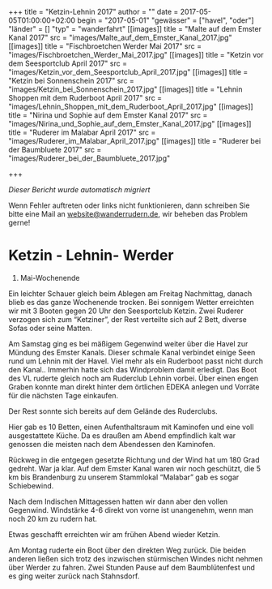 +++
title = "Ketzin-Lehnin 2017"
author = ""
date = 2017-05-05T01:00:00+02:00
begin = "2017-05-01"
"gewässer" = ["havel", "oder"]
"länder" = []
"typ" = "wanderfahrt"
[[images]]
title = "Malte auf dem Emster Kanal 2017"
src = "images/Malte_auf_dem_Emster_Kanal_2017.jpg"
[[images]]
title = "Fischbroetchen Werder Mai 2017"
src = "images/Fischbroetchen_Werder_Mai_2017.jpg"
[[images]]
title = "Ketzin vor dem Seesportclub April 2017"
src = "images/Ketzin_vor_dem_Seesportclub_April_2017.jpg"
[[images]]
title = "Ketzin bei Sonnenschein 2017"
src = "images/Ketzin_bei_Sonnenschein_2017.jpg"
[[images]]
title = "Lehnin Shoppen mit dem Ruderboot April 2017"
src = "images/Lehnin_Shoppen_mit_dem_Ruderboot_April_2017.jpg"
[[images]]
title = "Nirina und Sophie auf dem Emster Kanal 2017"
src = "images/Nirina_und_Sophie_auf_dem_Emster_Kanal_2017.jpg"
[[images]]
title = "Ruderer im Malabar April 2017"
src = "images/Ruderer_im_Malabar_April_2017.jpg"
[[images]]
title = "Ruderer bei der Baumbluete 2017"
src = "images/Ruderer_bei_der_Baumbluete_2017.jpg"

+++


*Dieser Bericht wurde automatisch migriert*

Wenn Fehler auftreten oder links nicht funktionieren, dann schreiben Sie bitte eine Mail an website@wanderrudern.de, wir beheben das Problem gerne!



# Ketzin - Lehnin- Werder


1. Mai-Wochenende

Ein leichter Schauer gleich beim Ablegen am Freitag Nachmittag, danach blieb es das ganze Wochenende trocken. Bei sonnigem Wetter erreichten wir mit 3 Booten gegen 20 Uhr den Seesportclub Ketzin. Zwei Ruderer verzogen sich zum “Ketziner”, der Rest verteilte sich auf 2 Bett, diverse Sofas oder seine Matten.

Am Samstag ging es bei mäßigem Gegenwind weiter über die Havel zur Mündung des Emster Kanals. Dieser schmale Kanal verbindet einige Seen rund um Lehnin mit der Havel. Viel mehr als ein Ruderboot passt nicht durch den Kanal.. Immerhin hatte sich das Windproblem damit erledigt. Das Boot des VL ruderte gleich noch am Ruderclub Lehnin vorbei. Über einen engen Graben konnte man direkt hinter dem örtlichen EDEKA anlegen und Vorräte für die nächsten Tage einkaufen.

Der Rest sonnte sich bereits auf dem Gelände des Ruderclubs.

Hier gab es 10 Betten, einen Aufenthaltsraum mit Kaminofen und eine voll ausgestattete Küche. Da es draußen am Abend empfindlich kalt war genossen die meisten nach dem Abendessen den Kaminofen.

Rückweg in die entgegen gesetzte Richtung und der Wind hat um 180 Grad gedreht. War ja klar. Auf dem Emster Kanal waren wir noch geschützt, die 5 km bis Brandenburg zu unserem Stammlokal “Malabar” gab es sogar Schiebewind.

Nach dem Indischen Mittagessen hatten wir dann aber den vollen Gegenwind. Windstärke 4-6 direkt von vorne ist unangenehm, wenn man noch 20 km zu rudern hat.

Etwas geschafft erreichten wir am frühen Abend wieder Ketzin.

Am Montag ruderte ein Boot über den direkten Weg zurück. Die beiden anderen ließen sich trotz des inzwischen stürmischen Windes nicht nehmen über Werder zu fahren. Zwei Stunden Pause auf dem Baumblütenfest und es ging weiter zurück nach Stahnsdorf.